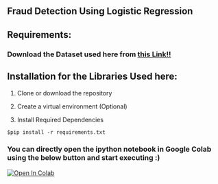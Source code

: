 ## **Fraud Detection Using Logistic Regression**
## Requirements:
### Download the Dataset used here from [this Link!!](https://www.kaggle.com/c/ieee-fraud-detection/data "Kaggale Dataset")
## Installation for the Libraries Used here:

1. Clone or download the repository

2. Create a virtual environment (Optional)

3. Install Required Dependencies
```
$pip install -r requirements.txt
```
### You can directly open the ipython notebook in Google Colab using the below button and start executing :)
[![Open In Colab](https://colab.research.google.com/assets/colab-badge.svg)](https://colab.research.google.com/github/AkashKhamkar/Stock_Price_Prediction/blob/master/Stock%20Price%20Prediction.ipynb)
